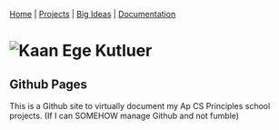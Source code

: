 [Home](https://kaankutluer.github.io/kaankutluer.github.io/) | [Projects](projects.md) | [Big Ideas](big_ideas.md) | [Documentation](documentation.md)

# **![Kaan Ege Kutluer]()**

## **Github Pages**

This is a Github site to virtually document my Ap CS Principles school projects.
(If I can SOMEHOW manage Github and not fumble)
